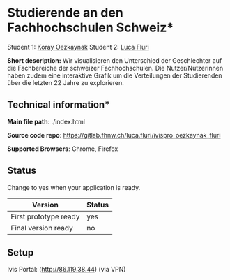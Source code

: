 ﻿# Studierende an den Fachhochschulen Schweiz*

Student 1: [Koray Oezkaynak](https://github.com/REDOON)
Student 2: [Luca Fluri](https://github.com/lucafluri)

**Short description:**
Wir visualisieren den Unterschied der Geschlechter auf die Fachbereiche der schweizer Fachhochschulen. Die Nutzer/Nutzerinnen haben zudem eine interaktive Grafik um die Verteilungen der Studierenden über die letzten 22 Jahre zu explorieren.

## Technical information*
**Main file path**: ./index.html

**Source code repo**: https://gitlab.fhnw.ch/luca.fluri/ivispro_oezkaynak_fluri

**Supported Browsers**: Chrome, Firefox

## Status
Change to yes when your application is ready.

|Version|Status|
|--|--|
|First prototype ready | yes |
|Final version ready  | no |



## Setup
Ivis Portal:  (http://86.119.38.44) (via VPN)


